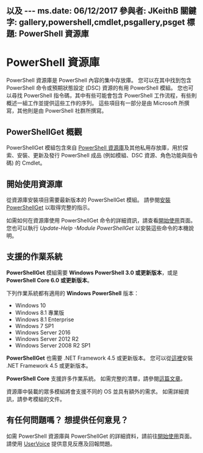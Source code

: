  以及 --- ms.date:  06/12/2017 參與者:  JKeithB 關鍵字:  gallery,powershell,cmdlet,psgallery,psget 標題:  PowerShell 資源庫
---
# <a name="the-powershell-gallery"></a>PowerShell 資源庫

PowerShell 資源庫是 PowerShell 內容的集中存放庫。 您可以在其中找到包含 PowerShell 命令或預期狀態設定 (DSC) 資源的有用 PowerShell 模組。
您也可以尋找 PowerShell 指令碼，其中有些可能會包含 PowerShell 工作流程，有些則概述一組工作並提供這些工作的序列。 這些項目有一部分是由 Microsoft 所撰寫，其他則是由 PowerShell 社群所撰寫。

## <a name="powershellget-overview"></a>PowerShellGet 概觀

PowerShellGet 模組包含來自 [PowerShell 資源庫](https://www.PowerShellGallery.com)及其他私用存放庫，用於探索、安裝、更新及發行 PowerShell 成品 (例如模組、DSC 資源、角色功能與指令碼) 的 Cmdlet。

## <a name="getting-started-with-the-gallery"></a>開始使用資源庫

從資源庫安裝項目需要最新版本的 PowerShellGet 模組。
請參閱[安裝 PowerShellGet](installing-psget.md) 以取得完整的指示。

如需如何在資源庫使用 PowerShellGet 命令的詳細資訊，請查看[開始使用](getting-started.md)頁面。 您也可以執行 *Update-Help -Module PowerShellGet* 以安裝這些命令的本機說明。

## <a name="supported-operating-systems"></a>支援的作業系統

**PowerShellGet** 模組需要 **Windows PowerShell 3.0 或更新版本**，或是 **PowerShell Core 6.0 或更新版本**。

下列作業系統都有適用的 **Windows PowerShell** 版本：

- Windows 10
- Windows 8.1 專業版
- Windows 8.1 Enterprise
- Windows 7 SP1
- Windows Server 2016
- Windows Server 2012 R2
- Windows Server 2008 R2 SP1

**PowerShellGet** 也需要 .NET Framework 4.5 或更新版本。 您可以從[這裡](https://msdn.microsoft.com/library/5a4x27ek.aspx)安裝 .NET Framework 4.5 或更新版本。

**PowerShell Core** 支援許多作業系統。 如需完整的清單，請參閱[這篇文章](https://blogs.msdn.microsoft.com/powershell/2018/01/10/powershell-core-6-0-generally-available-ga-and-supported/)。

資源庫中裝載的眾多模組將會支援不同的 OS 並具有額外的需求。 如需詳細資訊，請參考模組的文件。

## <a name="got-a-question-have-feedback"></a>有任何問題嗎？ 想提供任何意見？

如需 PowerShell 資源庫與 PowerShellGet 的詳細資料，請前往[開始使用](getting-started.md)頁面。 請使用 [UserVoice](http://windowsserver.uservoice.com/forums/301869-powershell) 提供意見反應及回報問題。

